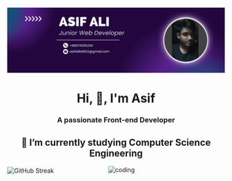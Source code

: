 ![logo](https://github.com/mr9asif/mr9asif/blob/main/Purple%20Abstract%20Graphic%20Design%20LinkedIn%20Article%20Cover%20Image.jpg)
<h1 align="center">Hi, 👋, I'm Asif</h1>
<h3 align="center">A passionate Front-end Developer</h3>

<h2 align="center">🔭 I’m currently studying Computer Science Engineering</h2>





  


<img align="center" height="400"   src="https://streak-stats.demolab.com/?user=mr9asif&theme=highcontrast&background=000000&stroke=FFFFFF&ring=FF4500&fire=FF4500&currStreakNum=FFFFFF&sideNums=FFFFFF&currStreakLabel=FFFFFF&sideLabels=FFFFFF&dates=808080" alt="GitHub Streak" />


<img align="right" height="200" margin-bottom='60px' alt="coding" width="270" src="https://i.postimg.cc/44K2dN1p/text-work.gif"/>



